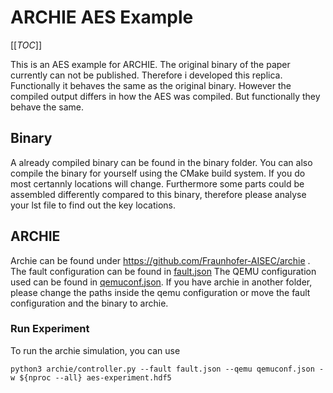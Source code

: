 # ARCHIE AES Example

[[_TOC_]]

This is an AES example for ARCHIE.
The original binary of the paper currently can not be published.
Therefore i developed this replica.
Functionally it behaves the same as the original binary.
However the compiled output differs in how the AES was compiled.
But functionally they behave the same.

## Binary
A already compiled binary can be found in the binary folder.
You can also compile the binary for yourself using the CMake build system.
If you do most certannly locations will change.
Furthermore some parts could be assembled differently compared to this binary, therefore please analyse your lst file to find out the key locations.

## ARCHIE

Archie can be found under https://github.com/Fraunhofer-AISEC/archie .
The fault configuration can be found in [fault.json](fault.json)
The QEMU configuration used can be found in [qemuconf.json](qemuconf.json).
If you have archie in another folder, please change the paths inside the qemu configuration or move the fault configuration and the binary to archie.

### Run Experiment

To run the archie simulation, you can use 
```
python3 archie/controller.py --fault fault.json --qemu qemuconf.json -w ${nproc --all} aes-experiment.hdf5
```


